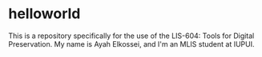 # helloworld
This is a repository specifically for the use of the LIS-604: Tools for Digital Preservation. 
My name is Ayah Elkossei, and I'm an MLIS student at IUPUI. 
